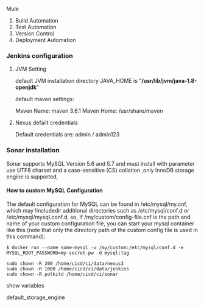 Mule 

1. Build Automation
2. Test Automation
3. Version Control
4. Deployment Automation

### Jenkins configuration ###

1. JVM Setting
   
   default JVM installation directory JAVA_HOME is "**/usr/lib/jvm/java-1.8-openjdk**"
   
   default maven settings:
   
   Maven Name: maven 3.6.1
   Maven Home: /usr/share/maven
   
   
   
   
   
   
2. Nexus defailt credentials

   Default credentials are: admin / admin123



### Sonar installation ###


Sonar supports MySQL Version 5.6 and 5.7 and must install with parameter use UTF8 charset and a case-sensitive (CS) collation ,only InnoDB storage engine is supported,

#### How to custom MySQL Configuration ####
The default configuration for MySQL can be found in /etc/mysql/my.cnf, which may !includedir additional directories such as /etc/mysql/conf.d or /etc/mysql/mysql.conf.d, so,
If /my/custom/config-file.cnf is the path and name of your custom configuration file, you can start your mysql container like this (note that only the directory path of the custom config file is used in this command):
```
$ docker run --name some-mysql -v /my/custom:/etc/mysql/conf.d -e MYSQL_ROOT_PASSWORD=my-secret-pw -d mysql:tag

sudo chown -R 200 /home/cicd/ci/data/nexus3
sudo chown -R 1000 /home/cicd/ci/data/jenkins
sudo chown -R polkitd /home/cicd/ci/sonar
```
show variables

default_storage_engine